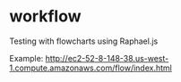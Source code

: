 # workflow
Testing with flowcharts using Raphael.js

Example: http://ec2-52-8-148-38.us-west-1.compute.amazonaws.com/flow/index.html
